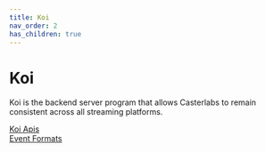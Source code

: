 ```yaml
---
title: Koi
nav_order: 2
has_children: true
---
```


# Koi

Koi is the backend server program that allows Casterlabs to remain consistent across all streaming platforms.  
  
    
[Koi Apis](/caffeinated-sdk/koi/apis)  
[Event Formats](/caffeinated-sdk/koi/events)  
